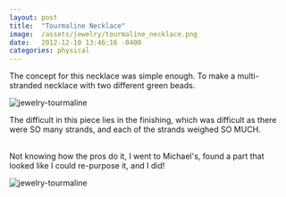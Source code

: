 ```yaml
---
layout: post
title:  "Tourmaline Necklace"
image:	/assets/jewelry/tourmaline_necklace.png
date:   2012-12-10 13:46:16 -0400
categories: physical
---
```

The concept for this necklace was simple enough. To make a multi-stranded necklace with two different green beads. 


![jewelry-tourmaline](/assets/jewelry/tourmaline_necklace.png)

The difficult in this piece lies in the finishing, which was difficult as there were SO many strands, and each of the strands weighed SO MUCH. 
<br><br>

Not knowing how the pros do it, I went to Michael's, found a part that looked like I could re-purpose it, and I did!

![jewelry-tourmaline](/assets/jewelry/tourmaline_necklace_closeup.png)